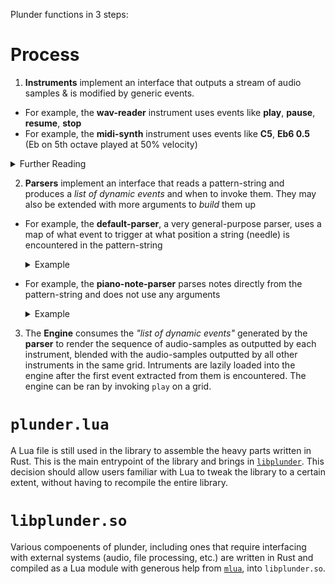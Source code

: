 Plunder functions in 3 steps:



# Process

1. **Instruments** implement an interface that outputs a stream of audio samples & is modified by generic events.
  + For example, the **wav-reader** instrument uses events like **play**, **pause**, **resume**, **stop**
  + For example, the **midi-synth** instrument uses events like **C5**, **Eb6 0.5** (Eb on 5th octave played at 50% velocity)

  <details>
    <summary>Further Reading</summary>

  Every event an instrument exports, it actually also exports a shared reference to itself (`<I: Instrument>(Arc<RwLock<I>, I::Event)`). This allows the instruments to no longer need to be tended to and the events can independently participate in the parsing (next step)

  How a constructed instrument makes it into [`plunder.lua`](#plunderlua) is currently upto the author of the instrument and may be included in a PR

  </details>


2. **Parsers** implement an interface that reads a pattern-string and produces a *list of dynamic events* and when to invoke them. They may also be extended with more arguments to *build* them up

  + For example, the **default-parser**, a very general-purpose parser, uses a map of what event to trigger at what position a string (needle) is encountered in the pattern-string
    <details>
      <summary>Example</summary>

    ```lua
    kick  = plunder.load 'kick.wav'
    crash = plunder.load 'crash.wav'
    
    beat  = plunder {
      '!   !   !  !  ! ',
      '|-->|-->|> |> |>'
    }

    beat [1] { ['!'] = kick.start }                      -- events: (a...b...c..d..e.)
    beat [2] { ['|'] = crash.start, ['>'] = crash.stop } -- events: (a..bc..def.gh.ij)
    ```
    </details>

  + For example, the **piano-note-parser** parses notes directly from the pattern-string and does not use any arguments
    <details>
      <summary>Example</summary>

    ```lua
    piano  = plunder.load 'piano.sf2'
    melody = plunder 'C5 Eb5 G5 Bb5 D6 Bb5 G5 D#5'
    melody << piano:note_parser -- use this parser instead of the default-parser
    -- this parser knows not to complain if no arguments were passed to it before flattening the grid, the default-parser however would have complained
    melody:play(3) -- events: ([C5]..[Eb5]..[G5]..[Bb5]..[D6]..[Bb5]..[G5]..[D#5]..)
    ```
    </details>


3. The **Engine** consumes the *"list of dynamic events"* generated by the **parser** to render the sequence of audio-samples as outputted by each instrument, blended with the audio-samples outputted by all other instruments in the same grid. Intruments are lazily loaded into the engine after the first event extracted from them is encountered. The engine can be ran by invoking `play` on a grid.



# `plunder.lua`

A Lua file is still used in the library to assemble the heavy parts written in Rust. This is the main entrypoint of the library and brings in [`libplunder`](#libplunderso). This decision should allow users familiar with Lua to tweak the library to a certain extent, without having to recompile the entire library.



# `libplunder.so`

Various compoenents of plunder, including ones that require interfacing with external systems (audio, file processing, etc.) are written in Rust and compiled as a Lua module with generous help from [`mlua`](https://github.com/mlua-rs/mlua), into `libplunder.so`.
